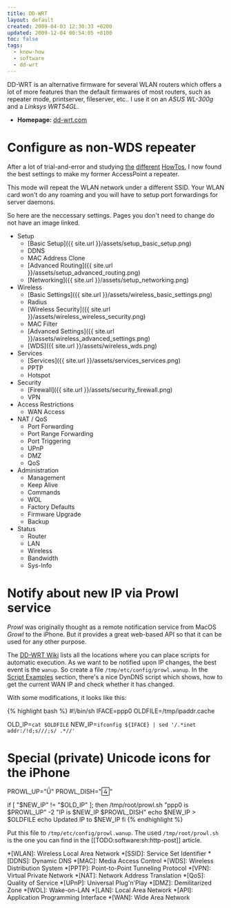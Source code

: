 ```yaml
---
title: DD-WRT
layout: default
created: 2009-04-03 12:30:33 +0200
updated: 2009-12-04 00:54:05 +0100
toc: false
tags:
  - know-how
  - software
  - dd-wrt
---
```

DD-WRT is an alternative firmware for several WLAN routers which offers a lot of more features than the default
firmwares of most routers, such as repeater mode, printserver, fileserver, etc.. I use it on an *ASUS WL-300g* and a
*Linksys WRT54GL*.

* **Homepage:** [dd-wrt.com](http://www.dd-wrt.com/)


Configure as non-WDS repeater
=============================

After a lot of trial-and-error and studying [the](http://www.dd-wrt.com/wiki/index.php/Wlan_Repeater) [different](http://www.dd-wrt.com/phpBB2/viewtopic.php?t=7595)
[HowTos](http://www.dd-wrt.com/wiki/index.php/Universal_Wireless_Repeater), I now found the best settings to make my
former AccessPoint a repeater.

<p><div class="noteclassic">
This mode will repeat the WLAN network under a different SSID. Your WLAN card won't do any roaming and you will have to
setup port forwardings for server daemons.
</div></p>

So here are the neccessary settings. Pages you don't need to change do not have an image linked.

* Setup
    * [Basic Setup]({{ site.url }}/assets/setup_basic_setup.png)
    * DDNS
    * MAC Address Clone
    * [Advanced Routing]({{ site.url }}/assets/setup_advanced_routing.png)
    * [Networking]({{ site.url }}/assets/setup_networking.png)
* Wireless
    * [Basic Settings]({{ site.url }}/assets/wireless_basic_settings.png)
    * Radius
    * [Wireless Security]({{ site.url }}/assets/wireless_wireless_security.png)
    * MAC Filter
    * [Advanced Settings]({{ site.url }}/assets/wireless_advanced_settings.png)
    * [WDS]({{ site.url }}/assets/wireless_wds.png)
* Services
    * [Services]({{ site.url }}/assets/services_services.png)
    * PPTP
    * Hotspot
* Security
    * [Firewall]({{ site.url }}/assets/security_firewall.png)
    * VPN
* Access Restrictions
    * WAN Access
* NAT / QoS
    * Port Forwarding
    * Port Range Forwarding
    * Port Triggering
    * UPnP
    * DMZ
    * QoS
* Administration
    * Management
    * Keep Alive
    * Commands
    * WOL
    * Factory Defaults
    * Firmware Upgrade
    * Backup
* Status
    * Router
    * LAN
    * Wireless
    * Bandwidth
    * Sys-Info


Notify about new IP via Prowl service
=====================================

*Prowl* was originally thought as a remote notification service from MacOS *Growl* to the iPhone. But it provides a
great web-based API so that it can be used for any other purpose.

The [DD-WRT Wiki](http://www.dd-wrt.com/wiki/index.php/Script_Execution) lists all the locations where you can place
scripts for automatic execution. As we want to be notified upon IP changes, the best event is the `wanup`. So create a
file `/tmp/etc/config/prowl.wanup`. In the [Script Examples](http://www.dd-wrt.com/wiki/index.php/Script_Examples#Use_freedns.afraid.org_as_DDNS)
section, there's a nice DynDNS script which shows, how to get the current WAN IP and check whether it has changed.

With some modifications, it looks like this:

{% highlight bash %}
#!/bin/sh
IFACE=ppp0
OLDFILE=/tmp/ipaddr.cache

OLD_IP=`cat $OLDFILE`
NEW_IP=`ifconfig ${IFACE} | sed '/.*inet addr:/!d;s///;s/ .*//'`

# Special (private) Unicode icons for the iPhone
PROWL_UP=""
PROWL_DISH=""

if [ "$NEW_IP" != "$OLD_IP" ]; then
    /tmp/root/prowl.sh "ppp0 is $PROWL_UP" -2 "IP is $NEW_IP $PROWL_DISH"
    echo $NEW_IP > $OLDFILE
    echo Updated IP to $NEW_IP
fi
{% endhighlight %}

Put this file to `/tmp/etc/config/prowl.wanup`. The used `/tmp/root/prowl.sh` is the one you can find in the [[TODO:software:sh:http-post]] article.


*[WLAN]: Wireless Local Area Network
*[SSID]: Service Set Identifier
*[DDNS]: Dynamic DNS
*[MAC]: Media Access Control
*[WDS]: Wireless Distribution System
*[PPTP]: Point-to-Point Tunneling Protocol
*[VPN]: Virtual Private Network
*[NAT]: Network Address Translation
*[QoS]: Quality of Service
*[UPnP]: Universal Plug'n'Play
*[DMZ]: Demilitarized Zone
*[WOL]: Wake-on-LAN
*[LAN]: Local Area Network
*[API]: Application Programming Interface
*[WAN]: Wide Area Network
